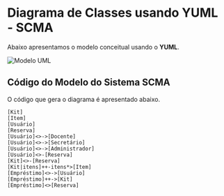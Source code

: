 # Diagrama de Classes usando YUML - SCMA

Abaixo apresentamos o modelo conceitual usando o **YUML**.

 ![Modelo UML](digrama_scma.png)

## Código do Modelo do Sistema SCMA

O código que gera o diagrama é apresentado abaixo.
```
[Kit]
[Item]
[Usuário]
[Reserva]
[Usuário]<>->[Docente]
[Usuário]<>->[Secretário]
[Usuário]<>->[Administrador]
[Usuário]<>-[Reserva]
[Kit]<>-[Reserva]
[Kit|itens]++-itens*>[Item]
[Empréstimo]<>->[Usuário]
[Empréstimo]++->[Kit]
[Empréstimo]<>[Reserva]
```

